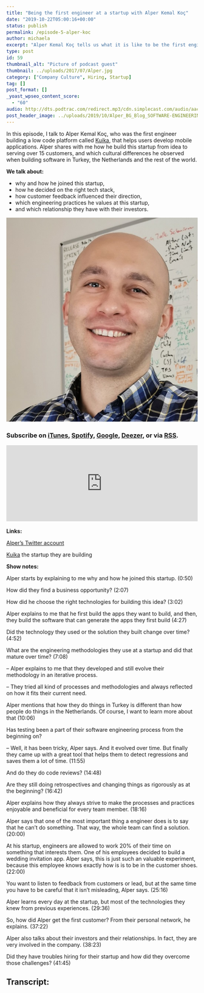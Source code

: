 ```yaml
---
title: "Being the first engineer at a startup with Alper Kemal Koç"
date: "2019-10-22T05:00:16+00:00"
status: publish
permalink: /episode-5-alper-koc
author: michaela
excerpt: "Alper Kemal Koç tells us what it is like to be the first engineer in a startup."
type: post
id: 59
thumbnail_alt: "Picture of podcast guest"
thumbnail: ../uploads/2017/07/Alper.jpg
category: ["Company Culture", Hiring, Startup]
tag: []
post_format: []
_yoast_wpseo_content_score:
  - "60"
audio: http://dts.podtrac.com/redirect.mp3/cdn.simplecast.com/audio/aaca90/aaca909a-e34f-49ae-a86f-f59e4fa807f0/ed21c78c-d730-4143-9d78-ec4679786d9c/alper-koc-ready_tc.mp3
post_header_image: ../uploads/2019/10/Alper_BG_Blog_SOFTWARE-ENGINEERING-Unlocked.jpg
---
```


In this episode, I talk to Alper Kemal Koç, who was the first engineer building a low code platform called [Kuika](https://www.kuika.com/), that helps users develop mobile applications. Alper shares with me how he build this startup from idea to serving over 15 customers, and which cultural differences he observed when building software in Turkey, the Netherlands and the rest of the world.

**We talk about:**

- why and how he joined this startup,
- how he decided on the right tech stack,
- how customer feedback influenced their direction,
- which engineering practices he values at this startup,
- and which relationship they have with their investors.

![](../uploads/2017/07/Alper.jpg)

### Subscribe on [iTunes](https://podcasts.apple.com/at/podcast/software-engineering-unlocked/id1477527378?l=en), [Spotify](https://open.spotify.com/show/2wz1OneBIDXpbBYeuyIsJL?si=2I0R0HuaTLK6RT0f7lDIFg), [Google](https://www.google.com/podcasts?feed=aHR0cHM6Ly9mZWVkcy5zaW1wbGVjYXN0LmNvbS9LMV9tdjBDSg%3D%3D), [Deezer](https://www.deezer.com/show/465682), or via [RSS](https://www.software-engineering-unlocked.com/subscribe/).

<iframe frameborder="no" height="200px" scrolling="no" seamless="" src="https://player.simplecast.com/ed21c78c-d730-4143-9d78-ec4679786d9c?dark=false" width="100%"></iframe>

**Links:**

[Alper’s Twitter account](https://twitter.com/alperkemalkoc)

[Kuika](https://www.kuika.com/) the startup they are building

**Show notes:**

Alper starts by explaining to me why and how he joined this startup. (0:50)

How did they find a business opportunity? (2:07)

How did he choose the right technologies for building this idea? (3:02)

Alper explains to me that he first build the apps they want to build, and then, they build the software that can generate the apps they first build (4:27)

Did the technology they used or the solution they built change over time? (4:52)

What are the engineering methodologies they use at a startup and did that mature over time? (7:08)

– Alper explains to me that they developed and still evolve their methodology in an iterative process.

– They tried all kind of processes and methodologies and always reflected on how it fits their current need.

Alper mentions that how they do things in Turkey is different than how people do things in the Netherlands. Of course, I want to learn more about that (10:06)

Has testing been a part of their software engineering process from the beginning on?

– Well, it has been tricky, Alper says. And it evolved over time. But finally they came up with a great tool that helps them to detect regressions and saves them a lot of time. (11:55)

And do they do code reviews? (14:48)

Are they still doing retrospectives and changing things as rigorously as at the beginning? (16:42)

Alper explains how they always strive to make the processes and practices enjoyable and beneficial for every team member. (18:16)

Alper says that one of the most important thing a engineer does is to say that he can’t do something. That way, the whole team can find a solution. (20:00)

At his startup, engineers are allowed to work 20% of their time on something that interests them. One of his employees decided to build a wedding invitation app. Alper says, this is just such an valuable experiment, because this employee knows exactly how is is to be in the customer shoes. (22:00)

You want to listen to feedback from customers or lead, but at the same time you have to be careful that it isn’t misleading, Alper says. (25:16)

Alper learns every day at the startup, but most of the technologies they knew from previous experiences. (29:36)

So, how did Alper get the first customer? From their personal network, he explains. (37:22)

Alper also talks about their investors and their relationships. In fact, they are very involved in the company. (38:23)

Did they have troubles hiring for their startup and how did they overcome those challenges? (41:45)

## Transcript:
